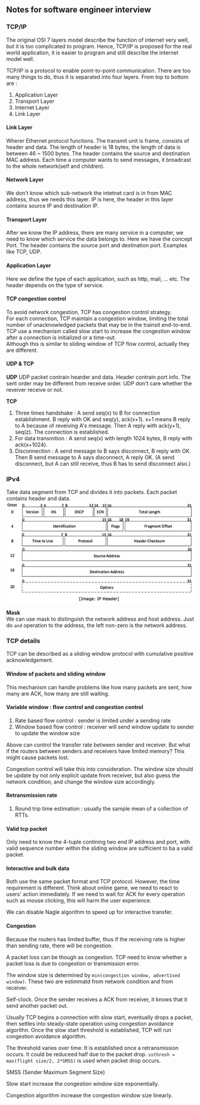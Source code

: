 ## Notes for software engineer interview

### TCP/IP
The original OSI 7 layers model describe the function of internet very well, but it is too complicated to program. Hence, TCP/IP is proposed for the real world application, it is easier to program and still describe the internet model well.

TCP/IP is a protocol to enable point-to-point communication. There are too many things to do, thus it is separated into four layers. From top to bottom are : 

1. Application Layer
2. Transport Layer
3. Internet Layer
4. Link Layer

#### Link Layer
Wherer Ethernet protocol functions. The transmit unit is frame, consists of header and data. The length of header is 18 bytes, the length of data is between 46 ~ 1500 bytes. The header contains the source and destination MAC address. Each time a computer wants to send messages, it broadcast to the whole network(self and children).

#### Network Layer
We don't know which sub-network the intetnet card is in from MAC address, thus we needs this layer. IP is here, the header in this layer contains source IP and destination IP.

#### Transport Layer
After we know the IP address, there are many service in a computer, we need to know which service the data belongs to. Here we have the concept Port. The header contains the source port and destination port.
Examples like TCP, UDP.

#### Application Layer
Here we define the type of each application, such as http, mail, ... etc. The header depends on the type of service.

#### TCP congestion control
To avoid network congestion, TCP has congestion control strategy. <br />
For each connection, TCP maintain a congestion window, limiting the total number of unacknowledged packets that may be in the trainsit end-to-end. TCP use a mechanism called slow start to increase the congestion window after a connection is initialized or a time-out. <br />
Although this is similar to sliding window of TCP flow control, actually they are different. 

#### UDP & TCP
**UDP**
UDP packet contrain hearder and data. Header contrain port info. The sent order may be different from receive order. UDP don't care whether the reveiver receive or not.

**TCP**
1. Three times handshake : A send seq(x) to B for connection establishment. B reply with OK and seq(y), ack(x+1). x+1 means B reply to A because of reveiving A's message. Then A reply with ack(y+1), seq(z). The connection is established.
2. For data transmition : A send seq(x) with length 1024 bytes, B reply with ack(x+1024).
3. Disconnection : A send message to B says disconnect, B reply with OK. Then B send message to A says disconnect, A reply OK. (A send disconnect, but A can still receive, thus B has to send disconnect also.)

### IPv4
Take data segment from TCP and divides it into packets. Each packet contains header and data.
![IP Header](../pic/ip_header.jpg)

**Mask** <br />
We can use mask to distinguish the network address and host address. Just do `and` operation to the address, the left non-zero is the network address.


### TCP details
TCP can be described as a sliding window protocol with cumulative positive acknowledgement.
#### Window of packets and sliding window
This mechanism can handle problems like how many packets are sent, how many are ACK, how many are still waiting.

#### Variable window : flow control and congestion control
1. Rate based flow control : sender is limited under a sending rate
2. Window based flow control : receiver will send window update to sender to update the window size

Above can control the transfer rate between sender and receiver. But what if the routers between senders and receivers have limited memory? This might cause packets lost.

Congestion control will take this into consideration. The window size should be update by not only explicit update from receiver, but also guess the network condition, and change the window size accordingly.

#### Retransmission rate
1. Round trip time estimation : usually the sample mean of a collection of RTTs.

#### Valid tcp packet
Only need to know the 4-tuple contining two end IP address and port, with valid sequence number within the sliding window are sufficient to ba a valid packet.

#### Interactive and bulk data
Both use the same packet format and TCP protocol. However, the time requirement is different. Think about online game, we need to react to users' action immediately. If we need to wait for ACK for every operation such as mouse clicking, this will harm the user experience.

We can disable Nagle algorithm to speed up for interactive transfer.

#### Congestion
Because the routers has limited buffer, thus if the receiving rate is higher than sending rate, there will be congestion.

A packet loss can be though as congestion. TCP need to know whether a packet loss is due to congestion or transmission error.

The window size is determined by `min(congestion window, advertised window)`. These two are estimmatd from network condition and from receiver.

Self-clock. Once the sender receives a ACK from receiver, it knows that it send another packet out.

Usually TCP begins a connection with slow start, eventually drops a packet, then settles into steady-state operation using congestion avoidance algorithn. Once the slow start threshold is established, TCP will run congestion avoidance algorithm.

The threshold varies over time. It is established once a retransmission occurs. It could be reduceed half due to the packet drop. `ssthresh = max(flight size/2, 2*SMSS)` is used when packet drop occurs.

SMSS (Sender Maximum Segment Size)

Slow start increase the congestion window size exponentially.

Congestion algorithm increase the congestion window size linearly.

